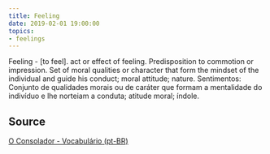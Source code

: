 ```yaml
---
title: Feeling
date: 2019-02-01 19:00:00
topics:
- feelings
---
```


Feeling - [to feel]. act or effect of feeling. Predisposition to commotion or impression. Set of moral qualities or character that form the mindset of the individual and guide his conduct; moral attitude; nature.
Sentimentos: Conjunto de qualidades morais ou de caráter que formam a mentalidade do indivíduo e lhe norteiam a conduta; atitude moral; índole. 

## Source
[O Consolador - Vocabulário (pt-BR)](http://www.oconsolador.com.br/linkfixo/vocabulario/principal.html)
